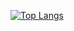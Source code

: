 [![Top Langs](https://github-readme-stats.vercel.app/api/top-langs/?username=anuraghazra)](https://github.com/piyush3803/github-readme-stats)
